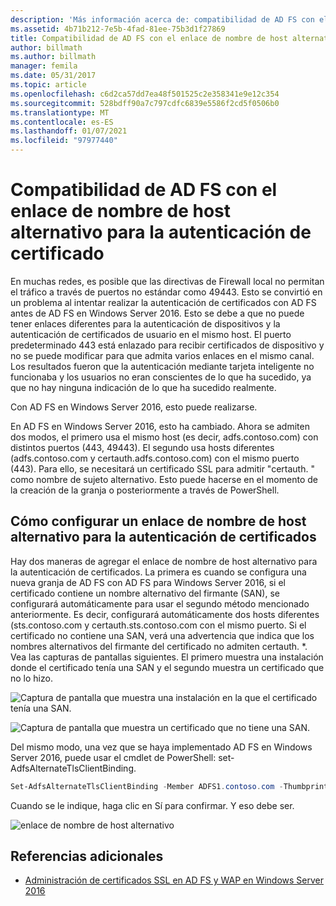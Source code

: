 ```yaml
---
description: 'Más información acerca de: compatibilidad de AD FS con el enlace de nombre de host alternativo para la autenticación de certificados'
ms.assetid: 4b71b212-7e5b-4fad-81ee-75b3d1f27869
title: Compatibilidad de AD FS con el enlace de nombre de host alternativo para la autenticación de certificado
author: billmath
ms.author: billmath
manager: femila
ms.date: 05/31/2017
ms.topic: article
ms.openlocfilehash: c6d2ca57dd7ea48f501525c2e358341e9e12c354
ms.sourcegitcommit: 528bdff90a7c797cdfc6839e5586f2cd5f0506b0
ms.translationtype: MT
ms.contentlocale: es-ES
ms.lasthandoff: 01/07/2021
ms.locfileid: "97977440"
---
```

# <a name="ad-fs-support-for-alternate-hostname-binding-for-certificate-authentication"></a>Compatibilidad de AD FS con el enlace de nombre de host alternativo para la autenticación de certificado

En muchas redes, es posible que las directivas de Firewall local no permitan el tráfico a través de puertos no estándar como 49443. Esto se convirtió en un problema al intentar realizar la autenticación de certificados con AD FS antes de AD FS en Windows Server 2016. Esto se debe a que no puede tener enlaces diferentes para la autenticación de dispositivos y la autenticación de certificados de usuario en el mismo host. El puerto predeterminado 443 está enlazado para recibir certificados de dispositivo y no se puede modificar para que admita varios enlaces en el mismo canal. Los resultados fueron que la autenticación mediante tarjeta inteligente no funcionaba y los usuarios no eran conscientes de lo que ha sucedido, ya que no hay ninguna indicación de lo que ha sucedido realmente.

Con AD FS en Windows Server 2016, esto puede realizarse.

En AD FS en Windows Server 2016, esto ha cambiado. Ahora se admiten dos modos, el primero usa el mismo host (es decir, adfs.contoso.com) con distintos puertos (443, 49443). El segundo usa hosts diferentes (adfs.contoso.com y certauth.adfs.contoso.com) con el mismo puerto (443). Para ello, se necesitará un certificado SSL para admitir "certauth. <ADFS-Service-Name>" como nombre de sujeto alternativo. Esto puede hacerse en el momento de la creación de la granja o posteriormente a través de PowerShell.

## <a name="how-to-configure-alternate-host-name-binding-for-certificate-authentication"></a>Cómo configurar un enlace de nombre de host alternativo para la autenticación de certificados
Hay dos maneras de agregar el enlace de nombre de host alternativo para la autenticación de certificados. La primera es cuando se configura una nueva granja de AD FS con AD FS para Windows Server 2016, si el certificado contiene un nombre alternativo del firmante (SAN), se configurará automáticamente para usar el segundo método mencionado anteriormente. Es decir, configurará automáticamente dos hosts diferentes (sts.contoso.com y certauth.sts.contoso.com con el mismo puerto. Si el certificado no contiene una SAN, verá una advertencia que indica que los nombres alternativos del firmante del certificado no admiten certauth. *. Vea las capturas de pantallas siguientes. El primero muestra una instalación donde el certificado tenía una SAN y el segundo muestra un certificado que no lo hizo.

![Captura de pantalla que muestra una instalación en la que el certificado tenía una SAN.](media/AD-FS-support-for-alternate-hostname-binding-for-certificate-authentication/ADFS_CA_1.png)

![Captura de pantalla que muestra un certificado que no tiene una SAN.](media/AD-FS-support-for-alternate-hostname-binding-for-certificate-authentication/ADFS_CA_2.png)

Del mismo modo, una vez que se haya implementado AD FS en Windows Server 2016, puede usar el cmdlet de PowerShell: set-AdfsAlternateTlsClientBinding.

```powershell
Set-AdfsAlternateTlsClientBinding -Member ADFS1.contoso.com -Thumbprint '<thumbprint of cert>'
```

Cuando se le indique, haga clic en Sí para confirmar.  Y eso debe ser.

![enlace de nombre de host alternativo](media/AD-FS-support-for-alternate-hostname-binding-for-certificate-authentication/ADFS_CA_3.png)

## <a name="additional-references"></a>Referencias adicionales

* [Administración de certificados SSL en AD FS y WAP en Windows Server 2016](./manage-ssl-certificates-ad-fs-wap.md)
